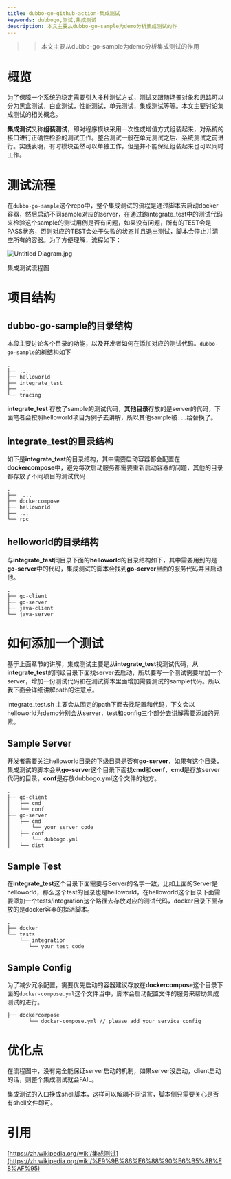 ```yaml
---
title: dubbo-go-github-action-集成测试
keywords: dubbogo,测试,集成测试
description: 本文主要从dubbo-go-sample为demo分析集成测试的作
---
```


> > 本文主要从dubbo-go-sample为demo分析集成测试的作用

# **概览**

为了保障一个系统的稳定需要引入多种测试方式，测试又跟随场景对象和思路可以分为黑盒测试，白盒测试，性能测试，单元测试，集成测试等等。本文主要讨论集成测试的相关概念。

**集成测试**又称**组装测试**，即对程序模块采用一次性或增值方式组装起来，对系统的接口进行正确性检验的测试工作。整合测试一般在单元测试之后、系统测试之前进行。实践表明，有时模块虽然可以单独工作，但是并不能保证组装起来也可以同时工作。

# **测试流程**

在`dubbo-go-sample`这个repo中，整个集成测试的流程是通过脚本去启动docker容器，然后启动不同sample对应的server，在通过跑integrate_test中的测试代码来检验这个sample的测试用例是否有问题，如果没有问题，所有的TEST会是PASS状态，否则对应的TEST会处于失败的状态并且退出测试，脚本会停止并清空所有的容器。为了方便理解，流程如下：

![Untitled Diagram.jpg](https://s3-us-west-2.amazonaws.com/secure.notion-static.com/307a6ffd-3c33-4e2a-849f-c253002d0021/Untitled_Diagram.jpg)

集成测试流程图

# **项目结构**

## **dubbo-go-sample的目录结构**

本段主要讨论各个目录的功能，以及开发者如何在添加对应的测试代码。`dubbo-go-sample`的树结构如下

```
.
├── ...
├── helloworld
├── integrate_test
├── ...
└── tracing

```

**integrate_test** 存放了sample的测试代码，**其他目录**存放的是server的代码，下面笔者会按照helloworld项目为例子去讲解，所以其他sample被`...`给替换了。

## **integrate_test的目录结构**

如下是**integrate_test**的目录结构，其中需要启动容器都会配置在**dockercompose**中，避免每次启动服务都需要重新启动容器的问题，其他的目录都存放了不同项目的测试代码

```
.
├──  ...
├── dockercompose
├── helloworld
├── ...
└── rpc
```

## **helloworld的目录结构**

与**integrate_test**同目录下面的**helloworld**的目录结构如下，其中需要用到的是**go-server**中的代码，集成测试的脚本会找到**go-server**里面的服务代码并且启动他。

```
.
├── go-client
├── go-server
├── java-client
└── java-server

```

# **如何添加一个测试**

基于上面章节的讲解，集成测试主要是从**integrate_test**找测试代码，从**integrate_test**的同级目录下面找server去启动，所以要写一个测试需要增加一个server，增加一份测试代码和在测试脚本里面增加需要测试的sample代码。所以我下面会详细讲解path的注意点。

integrate_test.sh 主要会从固定的path下面去找配置和代码，下文会以helloworld为demo分别会从server，test和config三个部分去讲解需要添加的元素。

## **Sample Server**

开发者需要关注helloworld目录的下级目录是否有**go-server**，如果有这个目录，集成测试的脚本会从**go-server**这个目录下面找**cmd**和**conf**，**cmd**是存放server代码的目录，**conf**是存放dubbogo.yml这个文件的地方。

```
.
├── go-client
│   ├── cmd
│   └── conf
├── go-server
│   ├── cmd
│       └── your server code
│   ├── conf
│       └── dubbogo.yml
│   └── dist
```

## **Sample Test**

在**integrate_test**这个目录下面需要与Server的名字一致，比如上面的Server是helloworld，那么这个test的目录也是helloworld，在helloworld这个目录下面需要添加一个tests/integration这个路径去存放对应的测试代码，docker目录下面存放的是docker容器的探活脚本。

```
.
├── docker
└── tests
    └── integration
       └── your test code
```

## **Sample Config**

为了减少冗余配置，需要优先启动的容器建议存放在**dockercompose**这个目录下面的`docker-compose.yml`这个文件当中，脚本会启动配置文件的服务来帮助集成测试的进行。

```
├── dockercompose
       └── docker-compose.yml // please add your service config
```

# 优化点

在流程图中，没有完全能保证server启动的机制，如果server没启动，client启动的话，则整个集成测试就会FAIL。

集成测试的入口换成shell脚本，这样可以解耦不同语言，脚本侧只需要关心是否有shell文件即可。

# 引用

[https://zh.wikipedia.org/wiki/集成测试](https://zh.wikipedia.org/wiki/%E9%9B%86%E6%88%90%E6%B5%8B%E8%AF%95)